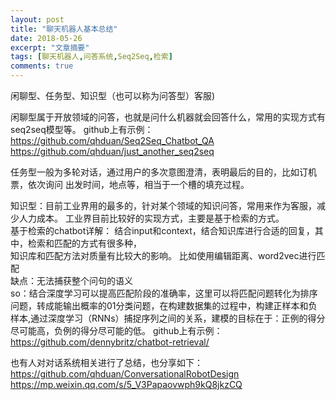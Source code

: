 ```yaml
---
layout: post  
title: "聊天机器人基本总结"  
date: 2018-05-26  
excerpt: "文章摘要"
tags: [聊天机器人,问答系统,Seq2Seq,检索]
comments: true
---
```


闲聊型、任务型、知识型（也可以称为问答型）客服)

闲聊型属于开放领域的问答，也就是问什么机器就会回答什么，常用的实现方式有seq2seq模型等。
github上有示例：
https://github.com/qhduan/Seq2Seq_Chatbot_QA
https://github.com/qhduan/just_another_seq2seq


任务型一般为多轮对话，通过用户的多次意图澄清，表明最后的目的，比如订机票，依次询问
出发时间，地点等，相当于一个槽的填充过程。

知识型：目前工业界用的最多的，针对某个领域的知识问答，常用来作为客服，减少人力成本。
工业界目前比较好的实现方式，主要是基于检索的方式。  
基于检索的chatbot详解：
结合input和context，结合知识库进行合适的回复，其中，检索和匹配的方式有很多种，  
知识库和匹配方法对质量有比较大的影响。 比如使用编辑距离、word2vec进行匹配  
缺点：无法捕获整个问句的语义  
so：结合深度学习可以提高匹配阶段的准确率，这里可以将匹配问题转化为排序问题，转成能输出概率的01分类问题，在构建数据集的过程中，构建正样本和负样本,通过深度学习（RNNs）捕捉序列之间的关系，建模的目标在于：正例的得分尽可能高，负例的得分尽可能的低。
github上有示例：https://github.com/dennybritz/chatbot-retrieval/


也有人对对话系统相关进行了总结，也分享如下：
https://github.com/qhduan/ConversationalRobotDesign
https://mp.weixin.qq.com/s/5_V3Papaovwph9kQ8jkzCQ




